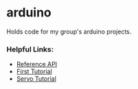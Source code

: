 # arduino
Holds code for my group's arduino projects.

### Helpful Links:
* [Reference API](http://www.arduino.cc/en/reference/homePage)
* [First Tutorial](http://www.ladyada.net/learn/arduino/lesson1.html)
* [Servo Tutorial](http://playground.arduino.cc/Learning/SingleServoExample)
